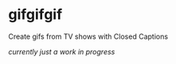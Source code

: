 gifgifgif
=========

Create gifs from TV shows with Closed Captions

_currently just a work in progress_